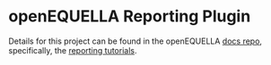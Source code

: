 # openEQUELLA Reporting Plugin
Details for this project can be found in the openEQUELLA [docs repo](https://equella.github.io/), specifically, the [reporting tutorials](https://github.com/equella/equella.github.io/tree/master/tutorials/reporting).
